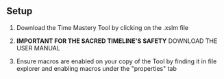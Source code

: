 ## Setup

1. Download the Time Mastery Tool by clicking on the .xslm file

2. **IMPORTANT FOR THE SACRED TIMELINE'S SAFETY** DOWNLOAD THE USER MANUAL

3. Ensure macros are enabled on your copy of the Tool by finding it in file explorer and enabling macros under the "properties" tab
